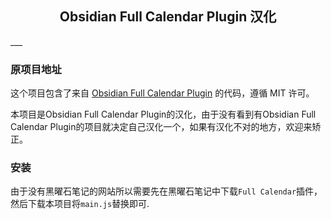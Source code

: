 <center><h2>Obsidian Full Calendar Plugin 汉化</h2></center>
___

### 原项目地址
这个项目包含了来自 [Obsidian Full Calendar Plugin](https://github.com/davish/obsidian-full-calendar) 的代码，遵循 MIT 许可。

本项目是Obsidian Full Calendar Plugin的汉化，由于没有看到有Obsidian Full Calendar Plugin的项目就决定自己汉化一个，如果有汉化不对的地方，欢迎来矫正。
### 安装
由于没有黑曜石笔记的网站所以需要先在黑曜石笔记中下载`Full Calendar`插件，然后下载本项目将`main.js`替换即可.